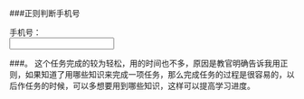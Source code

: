 ###正则判断手机号
        <!DOCTYPE HTML>
        <html>
        <head>
        <meta charset="utf-8">
        <script >
            function validateForm() {
                var x = document.forms["myForm"]["fname"].value;       
                var patt1=/\d/g; 
                var yyy =x.match(patt1);
                var z=x.substring(0);
                var xxx=z.split("");
                if(xxx.length==11){
        	       alert(xxx);       
                if(yyy[0]==1&&yyy.length==11){
                    alert("号码正确"); 
                }
                if(yyy[0]!=1||yyy.length!=11){
        	       alert("号码错误");           
                }
                }else{
        	       alert("重新输入");
                }
            }
        </script>	
        </head>
        <body>
        <form name="myForm" onsubmit="return validateForm()" method="post">
        手机号：   
        <input type="text" name="fname">
        </form>
        </body>
        </html>
###。
这个任务完成的较为轻松，用的时间也不多，原因是教官明确告诉我用正则，如果知道了用哪些知识来完成一项任务，那么完成任务的过程是很容易的，以后作任务的时候，可以多想要用到哪些知识，这样可以提高学习进度。